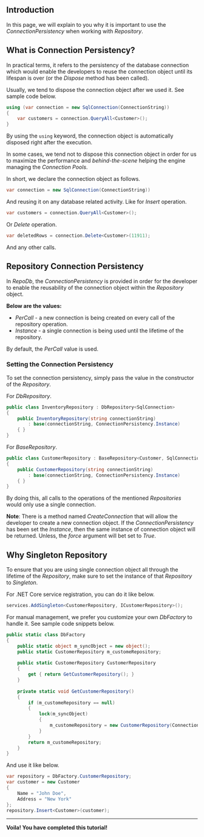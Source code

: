 ## Introduction

In this page, we will explain to you why it is important to use the *ConnectionPersistency* when working with *Repository*.

## What is Connection Persistency?

In practical terms, it refers to the persistency of the database connection which would enable the developers to reuse the connection object until its lifespan is over (or the *Dispose* method has been called).

Usually, we tend to dispose the connection object after we used it. See sample code below.

```csharp
using (var connection = new SqlConnection(ConnectionString))
{
	var customers = connection.QueryAll<Customer>();
}
```

By using the `using` keyword, the connection object is automatically disposed right after the execution.

In some cases, we tend not to dispose this connection object in order for us to maximize the performance and *behind-the-scene* helping the engine managing the *Connection Pools*.

In short, we declare the connection object as follows.

```csharp
var connection = new SqlConnection(ConnectionString))
```

And reusing it on any database related activity. Like for *Insert* operation.

```csharp
var customers = connection.QueryAll<Customer>();
```

Or *Delete* operation.

```csharp
var deletedRows = connection.Delete<Customer>(11911);
```

And any other calls.

## Repository Connection Persistency

In *RepoDb*, the *ConnectionPersistency* is provided in order for the developer to enable the reusability of the connection object within the *Repository* object.

**Below are the values:**
- *PerCall* - a new connection is being created on every call of the repository operation.
- *Instance* - a single connection is being used until the lifetime of the repository.

By default, the *PerCall* value is used.

### Setting the Connection Persistency

To set the connection persistency, simply pass the value in the constructor of the *Repository*.

For *DbRepository*.

```csharp
public class InventoryRepository : DbRepository<SqlConnection>
{
	public InventoryRepository(string connectionString)
		: base(connectionString, ConnectionPersistency.Instance)
	{ }
}
```

For *BaseRepository*.

```csharp
public class CustomerRepository : BaseRepository<Customer, SqlConnection>
{
	public CustomerRepository(string connectionString)
		: base(connectionString, ConnectionPersistency.Instance)
	{ }
}
```

By doing this, all calls to the operations of the mentioned *Repositories* would only use a single connection.

**Note**: There is a method named *CreateConnection* that will allow the developer to create a new connection object. If the *ConnectionPersistency* has been set the *Instance*, then the same instance of connection object will be returned. Unless, the *force* argument will bet set to *True*.

## Why Singleton Repository

To ensure that you are using single connection object all through the lifetime of the *Repository*, make sure to set the instance of that *Repository* to *Singleton*.

For .NET Core service registration, you can do it like below.

```csharp
services.AddSingleton<CustomerRepository, ICustomerRepository>();
```

For manual management, we prefer you customize your own *DbFactory* to handle it. See sample code snippets below.

```csharp
public static class DbFactory
{
	public static object m_syncObject = new object();
	public static CustomerRepository m_customeRepository;
	
	public static CustomerRepository CustomerRepository
	{
		get { return GetCustomerRepository(); }
	}
	
	private static void GetCustomerRepository()
	{
		if (m_customeRepository == null)
		{
			lock(m_syncObject)
			{
				m_customeRepository = new CustomerRepository(ConnectionString);
			}
		}
		return m_customeRepository;
	}
}
```

And use it like below.

```csharp
var repository = DbFactory.CustomerRepository;
var customer = new Customer
{
	Name = "John Doe",
	Address = "New York"
};
repository.Insert<Customer>(customer);
```

--------

**Voila! You have completed this tutorial!**